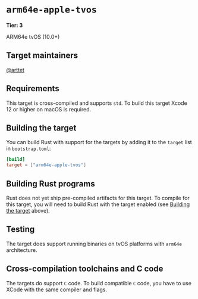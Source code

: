 # `arm64e-apple-tvos`

**Tier: 3**

ARM64e tvOS (10.0+)

## Target maintainers

[@arttet](https://github.com/arttet)

## Requirements

This target is cross-compiled and supports `std`.
To build this target Xcode 12 or higher on macOS is required.

## Building the target

You can build Rust with support for the targets by adding it to the `target` list in `bootstrap.toml`:

```toml
[build]
target = ["arm64e-apple-tvos"]
```

## Building Rust programs

Rust does not yet ship pre-compiled artifacts for this target.
To compile for this target, you will need to build Rust with the target enabled (see [Building the target](#building-the-target) above).

## Testing

The target does support running binaries on tvOS platforms with `arm64e` architecture.

## Cross-compilation toolchains and C code

The targets do support `C` code.
To build compatible `C` code, you have to use XCode with the same compiler and flags.
